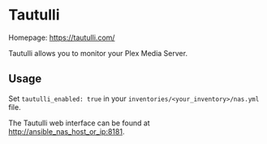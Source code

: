 
# Tautulli

Homepage: <https://tautulli.com/>

Tautulli allows you to monitor your Plex Media Server.

## Usage

Set `tautulli_enabled: true` in your `inventories/<your_inventory>/nas.yml` file.

The Tautulli web interface can be found at <http://ansible_nas_host_or_ip:8181>.
